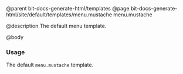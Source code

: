 @parent bit-docs-generate-html/templates
@page bit-docs-generate-html/site/default/templates/menu.mustache menu.mustache

@description The default menu template.

@body

### Usage

The default `menu.mustache` template.
